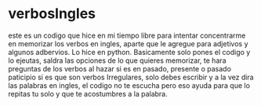 # verbosIngles
este es un codigo que hice en mi tiempo libre para intentar concentrarme en memorizar los verbos en ingles, aparte que le agregue para adjetivos y algunos adbervios.
Lo hice en python.
Basicamente solo pones el codigo y lo ejeutas, saldra las opciones de lo que quieres memorizar, te hara preguntas de los verbos al hazar si es en pasado, presente o pasado paticipio si es que son verbos Irregulares, solo debes escribir y  a la vez dira las palabras en ingles, el codigo no te escucha pero eso ayuda para que lo repitas tu solo y que te acostumbres a la palabra.
